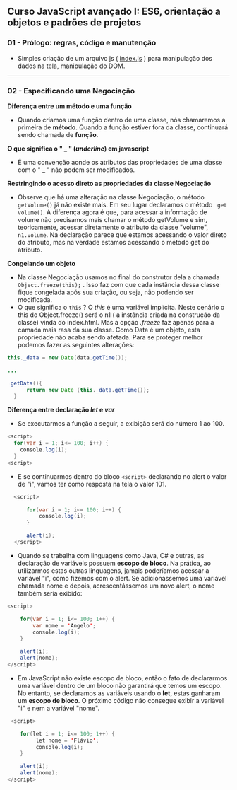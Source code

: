 ## Curso JavaScript avançado I: ES6, orientação a objetos e padrões de projetos

### 01 - Prólogo: regras, código e manutenção
   - Simples criação de um arquivo js ( [index.js](https://github.com/angelozero/yoda-js/blob/master/javascript/sistema-cadastro/client/js/index.js) ) para manipulação dos dados na tela, manipulação do DOM.


---

### 02 - Especificando uma Negociação

**Diferença entre um método e uma função**
  - Quando criamos uma função dentro de uma classe, nós chamaremos a primeira de **método**. Quando a função estiver fora da classe, continuará sendo chamada de **função**.

**O que significa o " _ " (*underline*) em javascript**
  - É uma convenção aonde os atributos das propriedades de uma classe com o " _ " não podem ser modificados.

**Restringindo o acesso direto as propriedades da classe Negociação**
  - Observe que há uma alteração na classe Negociação, o método ```getVolume()``` já não existe mais. Em seu lugar declaramos o método ``` get volume()```. A diferença agora é que, para acessar a informação de volume não precisamos mais chamar o método getVolume e sim, teoricamente, acessar diretamente o atributo da classe "volume", ```n1.volume```. Na declaração parece que estamos acessando o valor direto do atributo, mas na verdade estamos acessando o método get do atributo.

**Congelando um objeto**
  - Na classe Negociação usamos no final do construtor dela a chamada ```Object.freeze(this);``` . Isso faz com que cada instância dessa classe fique congelada após sua criação, ou seja, não podendo ser modificada.
  - O que significa o ```this``` ? O *this* é uma variável implícita. Neste cenário o this do Object.freeze() será o n1 ( a instância criada na construção da classe) vinda do index.html. Mas a opção *.freeze* faz apenas para a camada mais rasa da sua classe. Como Data é um objeto, esta propriedade não acaba sendo afetada. Para se proteger melhor podemos fazer as seguintes alterações:

  ```java
  this._data = new Date(data.getTime());

  ...

   getData(){
        return new Date (this._data.getTime());
    }

  ```

**Diferença entre declaração *let* e *var***
 - Se executarmos a função a seguir, a exibição será do número 1 ao 100.

  ```java
  <script>
    for(var i = 1; i<= 100; i++) {
      console.log(i);
    }
  <script>
  ```

 - E se continuarmos dentro do bloco ``` <script> ``` declarando no alert o valor de "i", vamos ter como resposta na tela o valor 101.

```java
  <script>

      for(var i = 1; i<= 100; i++) {
          console.log(i);
      }

      alert(i);
  </script>
```
- Quando se trabalha com linguagens como Java, C# e outras, as declaração de variáveis possuem **escopo de bloco**. Na prática, ao utilizarmos estas outras linguagens, jamais poderíamos acessar a variável "i", como fizemos com o alert. Se adicionássemos uma variável chamada nome e depois, acrescentássemos um novo alert, o nome também seria exibido:

```java
<script>

    for(var i = 1; i<= 100; 1++) {
        var nome = 'Angelo';
        console.log(i);
    }

    alert(i);
    alert(nome);
</script>
```

 - Em JavaScript não existe escopo de bloco, então o fato de declararmos uma variável dentro de um bloco não garantirá que temos um escopo. No entanto, se declaramos as variáveis usando o **let**, estas ganharam um **escopo de bloco**. O próximo código não consegue exibir a variável "i" e nem a variável "nome".

```java
 <script>

    for(let i = 1; i<= 100; 1++) {
         let nome = 'Flávio';
         console.log(i);
    }

    alert(i);
    alert(nome);
</script>
```